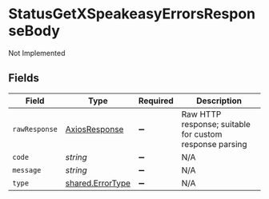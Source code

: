 # StatusGetXSpeakeasyErrorsResponseBody

Not Implemented


## Fields

| Field                                                       | Type                                                        | Required                                                    | Description                                                 |
| ----------------------------------------------------------- | ----------------------------------------------------------- | ----------------------------------------------------------- | ----------------------------------------------------------- |
| `rawResponse`                                               | [AxiosResponse](https://axios-http.com/docs/res_schema)     | :heavy_minus_sign:                                          | Raw HTTP response; suitable for custom response parsing     |
| `code`                                                      | *string*                                                    | :heavy_minus_sign:                                          | N/A                                                         |
| `message`                                                   | *string*                                                    | :heavy_minus_sign:                                          | N/A                                                         |
| `type`                                                      | [shared.ErrorType](../../../sdk/models/shared/errortype.md) | :heavy_minus_sign:                                          | N/A                                                         |